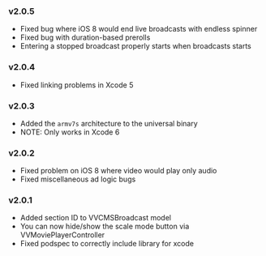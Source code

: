 ### v2.0.5
* Fixed bug where iOS 8 would end live broadcasts with endless spinner
* Fixed bug with duration-based prerolls
* Entering a stopped broadcast properly starts when broadcasts starts

### v2.0.4
* Fixed linking problems in Xcode 5

### v2.0.3
* Added the `armv7s` architecture to the universal binary
* NOTE: Only works in Xcode 6

### v2.0.2
* Fixed problem on iOS 8 where video would play only audio
* Fixed miscellaneous ad logic bugs

### v2.0.1
* Added section ID to VVCMSBroadcast model
* You can now hide/show the scale mode button via VVMoviePlayerController
* Fixed podspec to correctly include library for xcode